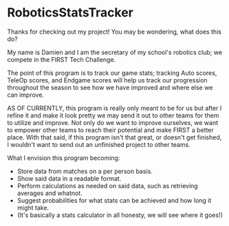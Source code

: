 # RoboticsStatsTracker
Thanks for checking out my project! You may be wondering, what does this do?

My name is Damien and I am the secretary of my school's robotics club; we compete in the FIRST Tech Challenge.

The point of this program is to track our game stats; tracking Auto scores, TeleOp scores, and Endgame scores will help us
track our progression throughout the season to see how we have improved and where else we can improve.

AS OF CURRENTLY, this program is really only meant to be for us but after I refine it and make it look pretty we may send it
out to other teams for them to utilize and improve. Not only do we want to improve ourselves, we want to empower
other teams to reach their potential and make FIRST a better place. With that said, if this program isn't that great, or doesn't
get finished, I wouldn't want to send out an unfinished project to other teams.

What I envision this program becoming:
- Store data from matches on a per person basis.
- Show said data in a readable format.
- Perform calculations as needed on said data, such as retrieving averages and whatnot.
- Suggest probabilities for what stats can be achieved and how long it might take.
- (It's basically a stats calculator in all honesty, we will see where it goes!)

